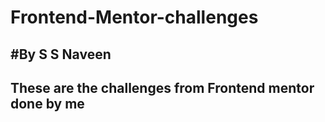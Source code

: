 # Frontend-Mentor-challenges
#By S S Naveen
---
These are the challenges from Frontend mentor done by me
---
